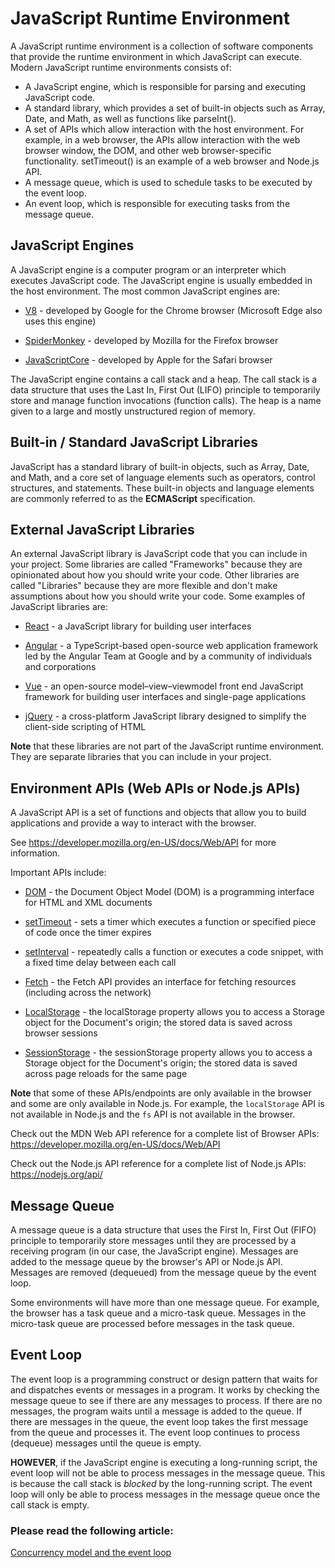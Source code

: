 # JavaScript Runtime Environment

A JavaScript runtime environment is a collection of software components that provide the runtime environment in which JavaScript can execute. Modern JavaScript runtime environments consists of:

-   A JavaScript engine, which is responsible for parsing and executing JavaScript code.
-   A standard library, which provides a set of built-in objects such as Array, Date, and Math, as well as functions like parseInt().
-   A set of APIs which allow interaction with the host environment. For example, in a web browser, the APIs allow interaction with the web browser window, the DOM, and other web browser-specific functionality. setTimeout() is an example of a web browser and Node.js API.
-   A message queue, which is used to schedule tasks to be executed by the event loop.
-   An event loop, which is responsible for executing tasks from the message queue.

## JavaScript Engines

A JavaScript engine is a computer program or an interpreter which executes JavaScript code. The JavaScript engine is usually embedded in the host environment. The most common JavaScript engines are:

-   [V8](https://v8.dev/) - developed by Google for the Chrome browser (Microsoft Edge also uses this engine)

-   [SpiderMonkey](https://spidermonkey.dev/) - developed by Mozilla for the Firefox browser

-   [JavaScriptCore](https://developer.apple.com/documentation/javascriptcore) - developed by Apple for the Safari browser

The JavaScript engine contains a call stack and a heap. The call stack is a data structure that uses the Last In, First Out (LIFO) principle to temporarily store and manage function invocations (function calls). The heap is a name given to a large and mostly unstructured region of memory.

## Built-in / Standard JavaScript Libraries

JavaScript has a standard library of built-in objects, such as Array, Date, and Math, and a core set of language elements such as operators, control structures, and statements. These built-in objects and language elements are commonly referred to as the **ECMAScript** specification.

## External JavaScript Libraries

An external JavaScript library is JavaScript code that you can include in your project. Some libraries are called "Frameworks" because they are opinionated about how you should write your code. Other libraries are called "Libraries" because they are more flexible and don't make assumptions about how you should write your code. Some examples of JavaScript libraries are:

-   [React](https://reactjs.org/) - a JavaScript library for building user interfaces

-   [Angular](https://angular.io/) - a TypeScript-based open-source web application framework led by the Angular Team at Google and by a community of individuals and corporations

-   [Vue](https://vuejs.org/) - an open-source model–view–viewmodel front end JavaScript framework for building user interfaces and single-page applications

-   [jQuery](https://jquery.com/) - a cross-platform JavaScript library designed to simplify the client-side scripting of HTML

**Note** that these libraries are not part of the JavaScript runtime environment. They are separate libraries that you can include in your project.

## Environment APIs (Web APIs or Node.js APIs)

A JavaScript API is a set of functions and objects that allow you to build applications and provide a way to interact with the browser.

See https://developer.mozilla.org/en-US/docs/Web/API for more information.

Important APIs include:

-   [DOM](https://developer.mozilla.org/en-US/docs/Web/API/Document_Object_Model) - the Document Object Model (DOM) is a programming interface for HTML and XML documents

-   [setTimeout](https://developer.mozilla.org/en-US/docs/Web/API/WindowOrWorkerGlobalScope/setTimeout) - sets a timer which executes a function or specified piece of code once the timer expires

-   [setInterval](https://developer.mozilla.org/en-US/docs/Web/API/WindowOrWorkerGlobalScope/setInterval) - repeatedly calls a function or executes a code snippet, with a fixed time delay between each call

-   [Fetch](https://developer.mozilla.org/en-US/docs/Web/API/Fetch_API) - the Fetch API provides an interface for fetching resources (including across the network)

-   [LocalStorage](https://developer.mozilla.org/en-US/docs/Web/API/Window/localStorage) - the localStorage property allows you to access a Storage object for the Document's origin; the stored data is saved across browser sessions

-   [SessionStorage](https://developer.mozilla.org/en-US/docs/Web/API/Window/sessionStorage) - the sessionStorage property allows you to access a Storage object for the Document's origin; the stored data is saved across page reloads for the same page

**Note** that some of these APIs/endpoints are only available in the browser and some are only available in Node.js. For example, the `localStorage` API is not available in Node.js and the `fs` API is not available in the browser.

Check out the MDN Web API reference for a complete list of Browser APIs: https://developer.mozilla.org/en-US/docs/Web/API

Check out the Node.js API reference for a complete list of Node.js APIs: https://nodejs.org/api/

## Message Queue

A message queue is a data structure that uses the First In, First Out (FIFO) principle to temporarily store messages until they are processed by a receiving program (in our case, the JavaScript engine). Messages are added to the message queue by the browser's API or Node.js API. Messages are removed (dequeued) from the message queue by the event loop.

Some environments will have more than one message queue. For example, the browser has a task queue and a micro-task queue. Messages in the micro-task queue are processed before messages in the task queue.

## Event Loop

The event loop is a programming construct or design pattern that waits for and dispatches events or messages in a program. It works by checking the message queue to see if there are any messages to process. If there are no messages, the program waits until a message is added to the queue. If there are messages in the queue, the event loop takes the first message from the queue and processes it. The event loop continues to process (dequeue) messages until the queue is empty.

**HOWEVER**, if the JavaScript engine is executing a long-running script, the event loop will not be able to process messages in the message queue. This is because the call stack is _blocked_ by the long-running script. The event loop will only be able to process messages in the message queue once the call stack is empty.

### Please read the following article:

[Concurrency model and the event loop](https://developer.mozilla.org/en-US/docs/Web/JavaScript/EventLoop)
